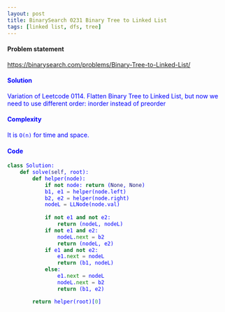 ```yaml
---
layout: post
title: BinarySearch 0231 Binary Tree to Linked List
tags: [linked list, dfs, tree]
---
```


#### Problem statement

<a href="https://binarysearch.com/problems/Binary-Tree-to-Linked-List/"> <font color = blue>https://binarysearch.com/problems/Binary-Tree-to-Linked-List/

#### Solution
Variation of Leetcode 0114. Flatten Binary Tree to Linked List, but now we need to use different order: inorder instead of preorder

#### Complexity
It is `O(n)` for time and space.

#### Code
```python
class Solution:
    def solve(self, root):
        def helper(node):
            if not node: return (None, None)
            b1, e1 = helper(node.left)
            b2, e2 = helper(node.right)
            nodeL = LLNode(node.val)
            
            if not e1 and not e2:
                return (nodeL, nodeL)
            if not e1 and e2: 
                nodeL.next = b2
                return (nodeL, e2)
            if e1 and not e2:
                e1.next = nodeL
                return (b1, nodeL)
            else:
                e1.next = nodeL
                nodeL.next = b2
                return (b1, e2)

        return helper(root)[0]
```
